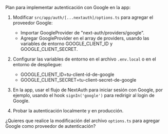 Plan para implementar autenticación con Google en la app:

1. Modificar `src/app/auth/[...nextauth]/options.ts` para agregar el proveedor Google:

   - Importar GoogleProvider de "next-auth/providers/google".
   - Agregar GoogleProvider en el array de providers, usando las variables de entorno GOOGLE_CLIENT_ID y GOOGLE_CLIENT_SECRET.

2. Configurar las variables de entorno en el archivo `.env.local` o en el entorno de despliegue:

   - GOOGLE_CLIENT_ID=tu-client-id-de-google
   - GOOGLE_CLIENT_SECRET=tu-client-secret-de-google

3. En la app, usar el flujo de NextAuth para iniciar sesión con Google, por ejemplo, usando el hook `signIn('google')` para redirigir al login de Google.

4. Probar la autenticación localmente y en producción.

¿Quieres que realice la modificación del archivo `options.ts` para agregar Google como proveedor de autenticación?
